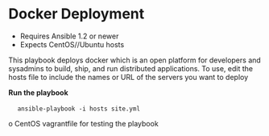 # Docker Deployment

- Requires Ansible 1.2 or newer
- Expects CentOS//Ubuntu hosts

This playbook deploys docker which is an open platform for developers and sysadmins to build, ship, and run distributed 
applications. To use, edit the hosts file to include the names or URL of the servers you want to deploy

 **Run the playbook**

   &emsp;   `ansible-playbook -i hosts site.yml`


o CentOS vagrantfile for testing the playbook